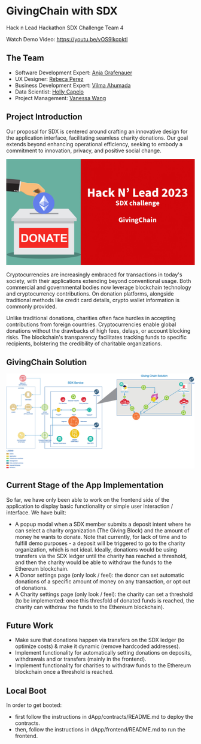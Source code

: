 # GivingChain with SDX
Hack n Lead Hackathon SDX Challenge Team 4

Watch Demo Video: https://youtu.be/vOS9lkcpktI

## The Team
- Software Development Expert: [Anja Grafenauer](http://linkedin.com/in/anja-grafenauer)
- UX Designer: [Rebeca Perez](http://linkedin.com/in/beci-p-22270b291)
- Business Development Expert: [Vilma Ahumada](http://linkedin.com/in/vilmaahumada)
- Data Scientist: [Holly Capelo](http://linkedin.com/in/holly-l-capelo)
- Project Management: [Vanessa Wang](http://linkedin.com/in/vanessayingwang)

## Project Introduction
Our proposal for SDX is centered around crafting an innovative design for the application interface, facilitating seamless charity donations. Our goal extends beyond enhancing operational efficiency, seeking to embody a commitment to innovation, privacy, and positive social change.

![pic1](assets/hackNlead.jpeg)

Cryptocurrencies are increasingly embraced for transactions in today's society, with their applications extending beyond conventional usage. Both commercial and governmental bodies now leverage blockchain technology and cryptocurrency contributions. On donation platforms, alongside traditional methods like credit card details, crypto wallet information is commonly provided.

Unlike traditional donations, charities often face hurdles in accepting contributions from foreign countries. Cryptocurrencies enable global donations without the drawbacks of high fees, delays, or account blocking risks. The blockchain's transparency facilitates tracking funds to specific recipients, bolstering the credibility of charitable organizations.


## GivingChain Solution

![pic1](assets/GivingChainSolution.jpg)

## Current Stage of the App Implementation

So far, we have only been able to work on the frontend side of the application to display basic functionality or simple user interaction / interface.
We have built:
- A popup modal when a SDX member submits a deposit intent where he can select a charity organization (The Giving Block) and the amount of money he wants to donate. Note that currently, for lack of time and to fulfill demo purposes - a deposit will be triggered to go to the charity organization, which is not ideal. 
Ideally, donations would be using transfers via the SDX ledger until the charity has reached a threshold, and then the charity would be able to withdraw the funds to the Ethereum blockchain.
- A Donor settings page (only look / feel): the donor can set automatic donations of a specific amount of money on any transaction, or opt out of donations.
- A Charity settings page (only look / feel): the charity can set a threshold (to be implemented: once this thresfold of donated funds is reached, the charity can withdraw the funds to the Ethereum blockchain).

## Future Work

- Make sure that donations happen via transfers on the SDX ledger (to optimize costs) & make it dynamic (remove hardcoded addresses).
- Implement functionality for automatically setting donations on deposits, withdrawals and or transfers (mainly in the frontend).
- Implement functionality for charities to withdraw funds to the Ethereum blockchain once a threshold is reached.

## Local Boot

In order to get booted:
- first follow the instructions in dApp/contracts/README.md to deploy the contracts.
- then, follow the instructions in dApp/frontend/README.md to run the frontend.